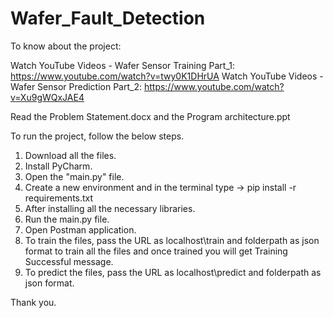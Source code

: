 # Wafer_Fault_Detection

To know about the project:

Watch YouTube Videos - Wafer Sensor Training Part_1: https://www.youtube.com/watch?v=twy0K1DHrUA
Watch YouTube Videos - Wafer Sensor Prediction Part_2: https://www.youtube.com/watch?v=Xu9gWQxJAE4

Read the Problem Statement.docx and the Program architecture.ppt

To run the project, follow the below steps.
1. Download all the files.
2. Install PyCharm.
3. Open the "main.py" file.
4. Create a new environment and in the terminal type -> pip install -r requirements.txt
5. After installing all the necessary libraries.
6. Run the main.py file.
7. Open Postman application.
8. To train the files, pass the URL as localhost\train and folderpath as json format to train all the files and once trained you will get Training Successful message.
9. To predict the files, pass the URL as localhost\predict and folderpath as json format.

Thank you.
